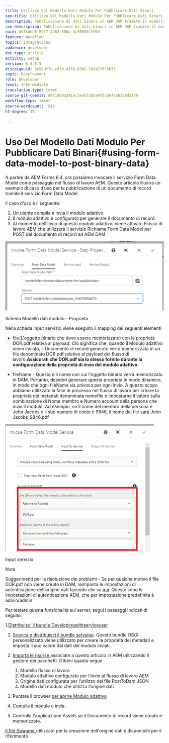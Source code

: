 ```yaml
---
title: Utilizzo Del Modello Dati Modulo Per Pubblicare Dati Binari
seo-title: Utilizzo Del Modello Dati Modulo Per Pubblicare Dati Binari
description: Pubblicazione di dati binari in AEM DAM tramite il modello dati modulo
seo-description: Pubblicazione di dati binari in AEM DAM tramite il modello dati modulo
uuid: dd344ed8-69f7-4d63-888a-3c96993fe99d
feature: Workflow
topics: integrations
audience: developer
doc-type: article
activity: setup
version: 6.4,6.5
discoiquuid: 6e99df7d-c030-416b-83d2-24247f673b33
topic: Development
role: Developer
level: Intermediate
translation-type: tm+mt
source-git-commit: d9714b9a291ec3ee5f3dba9723de72bb120d2149
workflow-type: tm+mt
source-wordcount: '513'
ht-degree: 1%

---
```



# Uso Del Modello Dati Modulo Per Pubblicare Dati Binari{#using-form-data-model-to-post-binary-data}

A partire da AEM Forms 6.4, ora possiamo invocare il servizio Form Data Model come passaggio nel flusso di lavoro AEM. Questo articolo illustra un esempio di caso d’uso per la pubblicazione di un documento di record tramite il servizio Form Data Model.

Il caso d’uso è il seguente:

1. Un utente compila e invia il modulo adattivo.
1. Il modulo adattivo è configurato per generare il documento di record.
1. Al momento dell’invio di questo modulo adattivo, viene attivato Flusso di lavoro AEM che utilizzerà il servizio Richiama Form Data Model per POST del documento di record ad AEM DAM.

![posttodam](assets/posttodamshot1.png)

Scheda Modello dati modulo - Proprietà

Nella scheda Input servizio viene eseguito il mapping dei seguenti elementi

* file(L&#39;oggetto binario che deve essere memorizzato) con la proprietà DOR.pdf relativa al payload. Ciò significa che, quando il Modulo adattivo viene inviato, il Documento di record generato verrà memorizzato in un file denominato DOR.pdf relativo al payload del flusso di lavoro.**Assicurati che DOR.pdf sia lo stesso fornito durante la configurazione della proprietà di invio del modulo adattivo.**

* fileName - Questo è il nome con cui l&#39;oggetto binario verrà memorizzato in DAM. Pertanto, desideri generare questa proprietà in modo dinamico, in modo che ogni fileName sia univoco per ogni invio. A questo scopo abbiamo utilizzato la fase di processo nel flusso di lavoro per creare la proprietà dei metadati denominata nomefile e impostarne il valore sulla combinazione di Nome membro e Numero account della persona che invia il modulo. Ad esempio, se il nome del membro della persona è John Jacobs e il suo numero di conto è 9846, il nome del file sarà John Jacobs_9846.pdf

![fdmserviceinput](assets/fdminputservice.png)

Input servizio

>[!NOTE]
>
>Suggerimenti per la risoluzione dei problemi - Se per qualche motivo il file DOR.pdf non viene creato in DAM, reimposta le impostazioni di autenticazione dell’origine dati facendo clic su [qui](http://localhost:4502/mnt/overlay/fd/fdm/gui/components/admin/fdmcloudservice/properties.html?item=%2Fconf%2Fglobal%2Fsettings%2Fcloudconfigs%2Ffdm%2Fpostdortodam). Queste sono le impostazioni di autenticazione AEM, che per impostazione predefinita è admin/admin.

Per testare questa funzionalità sul server, segui i passaggi indicati di seguito:

1.[Distribuisci il bundle Developingwithserviceuser](/help/forms/assets/common-osgi-bundles/DevelopingWithServiceUser.jar)

1. [Scarica e distribuisci il bundle setvalue](/help/forms/assets/common-osgi-bundles/SetValueApp.core-1.0-SNAPSHOT.jar). Questo bundle OSGI personalizzato viene utilizzato per creare la proprietà dei metadati e imposta il suo valore dai dati del modulo inviati.

1. [Importa le risorse ](assets/postdortodam.zip) associate a questo articolo in AEM utilizzando il gestore dei pacchetti. Ottieni quanto segue

   1. Modello flusso di lavoro
   1. Modulo adattivo configurato per l’invio al flusso di lavoro AEM
   1. Origine dati configurata per l’utilizzo del file PostToDam.JSON
   1. Modello dati modulo che utilizza l’origine dati

1. Puntare il browser [per aprire Modulo adattivo](http://localhost:4502/content/dam/formsanddocuments/helpx/timeoffrequestform/jcr:content?wcmmode=disabled)
1. Compila il modulo e invia.
1. Controlla l&#39;applicazione Assets se il Documento di record viene creato e memorizzato.


[Il file Swagger ](http://localhost:4502/conf/global/settings/cloudconfigs/fdm/postdortodam/jcr:content/swaggerFile) utilizzato per la creazione dell&#39;origine dati è disponibile per il riferimento
